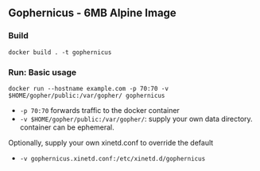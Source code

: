 ## Gophernicus - 6MB Alpine Image

### Build 
```
docker build . -t gophernicus
```

### Run: Basic usage
```
docker run --hostname example.com -p 70:70 -v $HOME/gopher/public:/var/gopher/ gophernicus
```
* `-p 70:70` forwards traffic to the docker container
* `-v $HOME/gopher/public:/var/gopher/`: supply your own data directory. container can be ephemeral. 

Optionally, supply your own xinetd.conf to override the default
* `-v gophernicus.xinetd.conf:/etc/xinetd.d/gophernicus`
